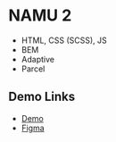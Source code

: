 # NAMU 2

- HTML, CSS (SCSS), JS
- BEM
- Adaptive
- Parcel

## Demo Links

- [Demo](https://AndriiZakharenko.github.io/namu-2/)
- [Figma](https://www.figma.com/file/HL3XGt5ZatvJoYBhOaWY5x/museum-prototype?node-id=323%3A1957)
